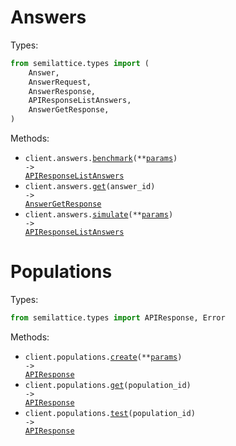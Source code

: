 # Answers

Types:

```python
from semilattice.types import (
    Answer,
    AnswerRequest,
    AnswerResponse,
    APIResponseListAnswers,
    AnswerGetResponse,
)
```

Methods:

- <code title="post /v1/answers/benchmark">client.answers.<a href="./src/semilattice/resources/answers.py">benchmark</a>(\*\*<a href="src/semilattice/types/answer_benchmark_params.py">params</a>) -> <a href="./src/semilattice/types/api_response_list_answers.py">APIResponseListAnswers</a></code>
- <code title="get /v1/answers/{answer_id}">client.answers.<a href="./src/semilattice/resources/answers.py">get</a>(answer_id) -> <a href="./src/semilattice/types/answer_get_response.py">AnswerGetResponse</a></code>
- <code title="post /v1/answers">client.answers.<a href="./src/semilattice/resources/answers.py">simulate</a>(\*\*<a href="src/semilattice/types/answer_simulate_params.py">params</a>) -> <a href="./src/semilattice/types/api_response_list_answers.py">APIResponseListAnswers</a></code>

# Populations

Types:

```python
from semilattice.types import APIResponse, Error
```

Methods:

- <code title="post /v1/populations">client.populations.<a href="./src/semilattice/resources/populations.py">create</a>(\*\*<a href="src/semilattice/types/population_create_params.py">params</a>) -> <a href="./src/semilattice/types/api_response.py">APIResponse</a></code>
- <code title="get /v1/populations/{population_id}">client.populations.<a href="./src/semilattice/resources/populations.py">get</a>(population_id) -> <a href="./src/semilattice/types/api_response.py">APIResponse</a></code>
- <code title="post /v1/populations/{population_id}/test">client.populations.<a href="./src/semilattice/resources/populations.py">test</a>(population_id) -> <a href="./src/semilattice/types/api_response.py">APIResponse</a></code>
